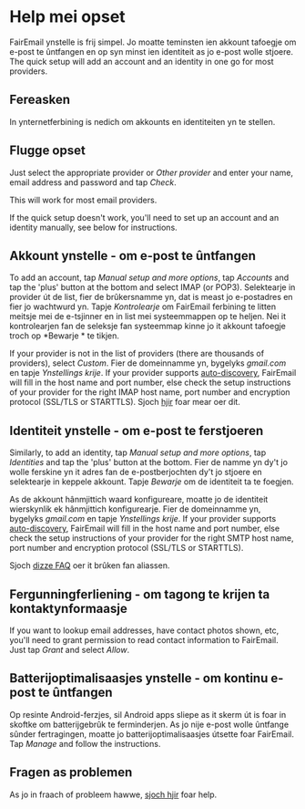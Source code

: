 # Help mei opset

FairEmail ynstelle is frij simpel. Jo moatte teminsten ien akkount tafoegje om e-post te ûntfangen en op syn minst ien identiteit as jo e-post wolle stjoere. The quick setup will add an account and an identity in one go for most providers.

## Fereasken

In ynternetferbining is nedich om akkounts en identiteiten yn te stellen.

## Flugge opset

Just select the appropriate provider or *Other provider* and enter your name, email address and password and tap *Check*.

This will work for most email providers.

If the quick setup doesn't work, you'll need to set up an account and an identity manually, see below for instructions.

## Akkount ynstelle - om e-post te ûntfangen

To add an account, tap *Manual setup and more options*, tap *Accounts* and tap the 'plus' button at the bottom and select IMAP (or POP3). Selektearje in provider út de list, fier de brûkersnamme yn, dat is meast jo e-postadres en fier jo wachtwurd yn. Tapje *Kontrolearje* om FairEmail ferbining te litten meitsje mei de e-tsjinner en in list mei systeemmappen op te heljen. Nei it kontrolearjen fan de seleksje fan systeemmap kinne jo it akkount tafoegje troch op *Bewarje * te tikjen.

If your provider is not in the list of providers (there are thousands of providers), select *Custom*. Fier de domeinnamme yn, bygelyks *gmail.com* en tapje *Ynstellings krije*. If your provider supports [auto-discovery](https://tools.ietf.org/html/rfc6186), FairEmail will fill in the host name and port number, else check the setup instructions of your provider for the right IMAP host name, port number and encryption protocol (SSL/TLS or STARTTLS). Sjoch [hjir](https://github.com/M66B/FairEmail/blob/master/FAQ.md#authorizing-accounts) foar mear oer dit.

## Identiteit ynstelle - om e-post te ferstjoeren

Similarly, to add an identity, tap *Manual setup and more options*, tap *Identities* and tap the 'plus' button at the bottom. Fier de namme yn dy't jo wolle ferskine yn it adres fan de e-postberjochten dy't jo stjoere en selektearje in keppele akkount. Tapje *Bewarje* om de identiteit ta te foegjen.

As de akkount hânmjittich waard konfigureare, moatte jo de identiteit wierskynlik ek hânmjittich konfigurearje. Fier de domeinnamme yn, bygelyks *gmail.com* en tapje *Ynstellings krije*. If your provider supports [auto-discovery](https://tools.ietf.org/html/rfc6186), FairEmail will fill in the host name and port number, else check the setup instructions of your provider for the right SMTP host name, port number and encryption protocol (SSL/TLS or STARTTLS).

Sjoch [dizze FAQ](https://github.com/M66B/FairEmail/blob/master/FAQ.md#FAQ9) oer it brûken fan aliassen.

## Fergunningferliening - om tagong te krijen ta kontaktynformaasje

If you want to lookup email addresses, have contact photos shown, etc, you'll need to grant permission to read contact information to FairEmail. Just tap *Grant* and select *Allow*.

## Batterijoptimalisaasjes ynstelle - om kontinu e-post te ûntfangen

Op resinte Android-ferzjes, sil Android apps sliepe as it skerm út is foar in skoftke om batterijgebrûk te ferminderjen. As jo nije e-post wolle ûntfange sûnder fertragingen, moatte jo batterijoptimalisaasjes útsette foar FairEmail. Tap *Manage* and follow the instructions.

## Fragen as problemen

As jo in fraach of probleem hawwe, [sjoch hjir](https://github.com/M66B/FairEmail/blob/master/FAQ.md) foar help.